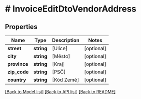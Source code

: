 # # InvoiceEditDtoVendorAddress

## Properties

Name | Type | Description | Notes
------------ | ------------- | ------------- | -------------
**street** | **string** | [Ulice] | [optional]
**city** | **string** | [Město] | [optional]
**province** | **string** | [Kraj] | [optional]
**zip_code** | **string** | [PSČ] | [optional]
**country** | **string** | [Kód Země] | [optional]

[[Back to Model list]](../../README.md#models) [[Back to API list]](../../README.md#endpoints) [[Back to README]](../../README.md)
